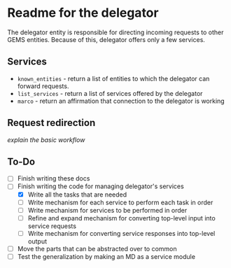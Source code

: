 # Readme for the delegator

The delegator entity is responsible for directing incoming requests to other GEMS entities.   Because of this, delegator offers only a few services.

## Services

- `known_entities` - return a list of entities to which the delegator can forward requests.
- `list_services` - return a list of services offered by the delegator
- `marco` - return an affirmation that connection to the delegator is working

## Request redirection

_explain the basic workflow_

## To-Do

- [ ] Finish writing these docs
- [ ] Finish writing the code for managing delegator's services 
	- [x] Write all the tasks that are needed
	- [ ] Write mechanism for each service to perform each task in order
	- [ ] Write mechanism for services to be performed in order
	- [ ] Refine and expand mechanism for converting top-level input into service requests
	- [ ] Write mechanism for converting service responses into top-level output
- [ ] Move the parts that can be abstracted over to common
- [ ] Test the generalization by making an MD as a service module